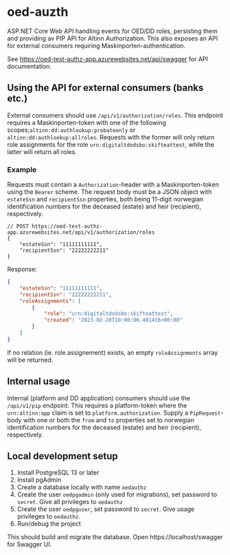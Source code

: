 # oed-auzth
ASP.NET Core Web API handling events for OED/DD roles, persisting them and providing av PIP API for Altinn Authorization. This also exposes an API for external consumers requiring Maskinporten-authentication.

See https://oed-test-authz-app.azurewebsites.net/api/swagger for API documentation.


## Using the API for external consumers (banks etc.)

External consumers should use `/api/v1/authorization/roles`. This endpoint requires a Maskinporten-token with one of the following scopes;`altinn:dd:authlookup:probateonly` or `altinn:dd:authlookup:allroles`. Requests with the former will only return role assignments for the role `urn:digitaltdodsbo:skifteattest`, while the latter will return all roles.

### Example

Requests must contain a `Authorization`-header with a Maskinporten-token using the `Bearer` scheme. The request body must be a JSON object with `estateSsn` and `recipientSsn` properties, both being 11-digit norwegian identification numbers for the deceased (estate) and heir (recipient), respectively.

```jsonc
// POST https://oed-test-authz-app.azurewebsites.net/api/v1/authorization/roles
{
    "estateSsn": "11111111111",
    "recipientSsn": "22222222211"
}
```

Response:
```json
{
    "estateSsn": "11111111111",
    "recipientSsn": "22222222211",
    "roleAssignments": [
        {
            "role": "urn:digitaltdodsbo:skifteattest",
            "created": "2023-02-20T10:00:06.401416+00:00"
        }
    ]
}
```

If no relation (ie. role assignement) exists, an empty `roleAssignments` array will be returned.

## Internal usage

Internal (platform and DD application) consumers should use the `/api/v1/pip` endpoint. This requires a platform-token where the `urn:altinn:app` claim is set to `platform.authorization`. Supply a `PipRequest`-body with one or both the `from` and `to` properties set to norwegian identification numbers for the deceased (estate) and heir (recipient), respectively.


## Local development setup

1. Install PostgreSQL 13 or later
2. Install pgAdmin
4. Create a database locally with name `oedauthz`
3. Create the user `oedpgadmin` (only used for migrations), set password to `secret`. Give all privileges to `oedauthz`
4. Create the user `oedpguser`, set password to `secret`. Give usage privileges to `oedauthz`.
5. Run/debug the project

This should build and migrate the database. Open https://localhost/swagger for Swagger UI.
